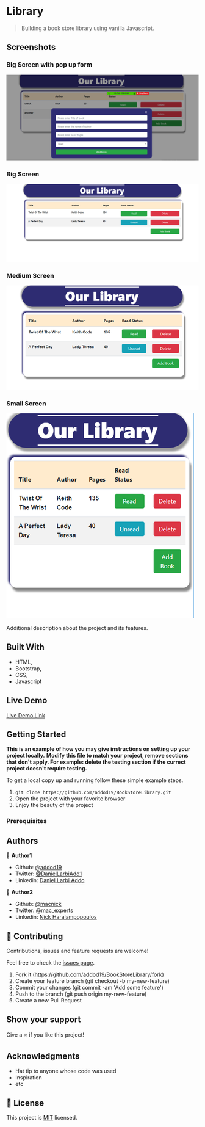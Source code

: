 # Library

> Building a book store library using vanilla Javascript.

## Screenshots

### Big Screen with pop up form
<img src="assets/images/main.PNG" alt="SCREEN with pop up form" >

### Big Screen
<img src="assets/images/bigS.PNG" alt="big screen" >

### Medium Screen
<img src="assets/images/mdS.PNG" alt="medium screen" >

### Small Screen
<img src="assets/images/smS.PNG" alt="small screen">


Additional description about the project and its features.

## Built With

- HTML,
- Bootstrap,
- CSS,
- Javascript

## Live Demo

[Live Demo Link](https://raw.githack.com/addod19/BookStoreLibrary/library/index.html)


## Getting Started

**This is an example of how you may give instructions on setting up your project locally.**
**Modify this file to match your project, remove sections that don't apply. For example: delete the testing section if the currect project doesn't require testing.**


To get a local copy up and running follow these simple example steps.

1. ``` git clone https://github.com/addod19/BookStoreLibrary.git ```
2. Open the project with your favorite browser
3. Enjoy the beauty of the project

### Prerequisites


## Authors

👤 **Author1**

- Github: [@addod19](https://github.com/addod19)
- Twitter: [@DanielLarbiAdd1](https://twitter.com/DanielLarbiAdd1)
- Linkedin: [Daniel Larbi Addo](https://linkedin.com/in/daniel-larbi-addo-9738b0128/)

👤 **Author2**

- Github: [@macnick](https://github.com/macnick)
- Twitter: [@mac_experts](https://twitter.com/mac_experts)
- Linkedin: [Nick Haralampopoulos](https://www.linkedin.com/in/nick-haralampopoulos-26a55412a/)
## 🤝 Contributing

Contributions, issues and feature requests are welcome!

Feel free to check the [issues page](https://github.com/addod19/BookStoreLibrary/issues).


1. Fork it (https://github.com/addod19/BookStoreLibrary/fork)
2. Create your feature branch (git checkout -b my-new-feature)
3. Commit your changes (git commit -am 'Add some feature')
4. Push to the branch (git push origin my-new-feature)
5. Create a new Pull Request

## Show your support

Give a ⭐️ if you like this project!

## Acknowledgments

- Hat tip to anyone whose code was used
- Inspiration
- etc

## 📝 License

This project is [MIT](lic.url) licensed.
